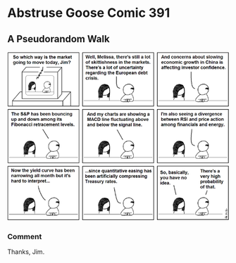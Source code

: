 # Abstruse Goose Comic 391
## A Pseudorandom Walk

![image](mr_market_is_a_drunken_dirty_old_man.png)
### Comment
Thanks, Jim.
